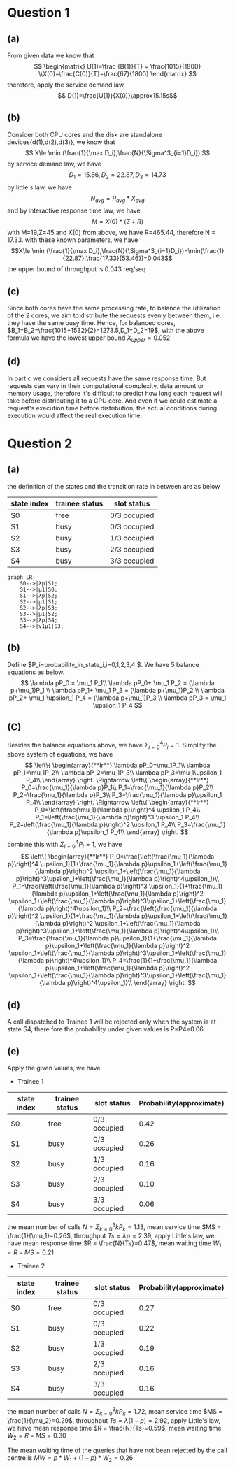 # Question 1
## (a)
From given data we know that
$$
\begin{matrix}
U(1)=\frac {B(1)}{T} = \frac{1015}{1800} \\X(0)=\frac{C(0)}{T}=\frac{67}{1800}
\end{matrix}
$$
therefore, apply the service demand law,
$$ D(1)=\frac{U(1)}{X(0)}\approx15.15s$$
## (b)
Consider both CPU cores and the disk are standalone devices{d(1),d(2),d(3)},  we know that
$$
X\le \min (\frac{1}{\max D_i},\frac{N}{\Sigma^3_{i=1}D_i})
$$
by service demand law, we have
$$ D_1=15.86,D_2=22.87,D_3=14.73 $$
by little's law, we have $$N_{avg}=R_{avg}*X_{avg}$$
and by interactive response time law, we have $$M=X(0)*(Z+R)$$
with M=19,Z=45 and X(0) from above, we have R=465.44, therefore N = 17.33.
with these known parameters, we have
$$X\le \min (\frac{1}{\max D_i},\frac{N}{\Sigma^3_{i=1}D_i})=\min(\frac{1}{22.87},\frac{17.33}{53.46})=0.043$$
the upper bound of throughput is 0.043 req/seq

## (c)
Since both cores have the same processing rate, to balance the utilization of the 2 cores, we aim to distribute the requests evenly between them, i.e. they have the same busy time. Hence, for balanced cores, $B_1=B_2=\frac{1015+1532}{2}=1273.5,D_1=D_2=19$, with the above formula we have the lowest upper bound $X_{upper}=0.052$
## (d)
In part c we considers all requests have the same response time. But requests can vary in their computational complexity, data amount or memory usage, therefore it's difficult to predict how long each request will take before distributing it to a CPU core. And even if we could estimate a request's execution time before distribution, the actual conditions during execution would affect the real execution time.
# Question 2
## (a)
the definition of the states and the transition rate in between are as below

| state index | trainee status | slot status  |
| ----------- | -------------- | ------------ |
| S0          | free           | 0/3 occupied |
| S1          | busy           | 0/3 occupied |
| S2          | busy           | 1/3 occupied |
| S3          | busy           | 2/3 occupied |
| S4          | busy           | 3/3 occupied |

```mermaid
graph LR;
    S0-->|λp|S1;
    S1-->|μ1|S0;
    S1-->|λp|S2;
    S2-->|μ1|S1;
    S2-->|λp|S3;
    S3-->|μ1|S2;
    S3-->|λp|S4;
    S4-->|ν1μ1|S3;

```

## (b)

Define $P_i=probability\_in\_state\_i,i=0,1,2,3,4 $. We have 5 balance equations as below.
$$
\lambda pP_0 = \mu_1 P_1\\ 
\lambda pP_0+ \mu_1 P_2 = (\lambda p+\mu_1)P_1 \\
\lambda pP_1+ \mu_1 P_3 = (\lambda p+\mu_1)P_2 \\
\lambda pP_2+ \mu_1 \upsilon_1 P_4 = (\lambda p+\mu_1)P_3 \\
\lambda pP_3 = \mu_1 \upsilon_1 P_4
$$

## (C)

Besides the balance equations above, we have $\Sigma^4_{i=0}P_i=1$. Simplify the above system of equations, we have
$$
\left\{
\begin{array}{**lr**}
\lambda pP_0=\mu_1P_1\\
\lambda pP_1=\mu_1P_2\\
\lambda pP_2=\mu_1P_3\\
\lambda pP_3=\mu_1\upsilon_1 P_4\\
\end{array}
\right.
\Rightarrow
\left\{
\begin{array}{**lr**}
P_0=\frac{\mu_1}{\lambda p}P_1\\
P_1=\frac{\mu_1}{\lambda p}P_2\\
P_2=\frac{\mu_1}{\lambda p}P_3\\
P_3=\frac{\mu_1}{\lambda p}\upsilon_1 P_4\\
\end{array}
\right.
\Rightarrow
\left\{
\begin{array}{**lr**}
P_0=\left(\frac{\mu_1}{\lambda p}\right)^4  \upsilon_1 P_4\\
P_1=\left(\frac{\mu_1}{\lambda p}\right)^3  \upsilon_1 P_4\\
P_2=\left(\frac{\mu_1}{\lambda p}\right)^2  \upsilon_1 P_4\\
P_3=\frac{\mu_1}{\lambda p}\upsilon_1 P_4\\
\end{array}
\right.
$$
combine this with $\Sigma^4_{i=0}P_i=1$, we have
$$
\left\{
\begin{array}{**lr**}
P_0=\frac{\left(\frac{\mu_1}{\lambda p}\right)^4 \upsilon_1}{1+\frac{\mu_1}{\lambda p}\upsilon_1+\left(\frac{\mu_1}{\lambda p}\right)^2 \upsilon_1+\left(\frac{\mu_1}{\lambda p}\right)^3\upsilon_1+\left(\frac{\mu_1}{\lambda p}\right)^4\upsilon_1}\\
P_1=\frac{\left(\frac{\mu_1}{\lambda p}\right)^3 \upsilon_1}{1+\frac{\mu_1}{\lambda p}\upsilon_1+\left(\frac{\mu_1}{\lambda p}\right)^2 \upsilon_1+\left(\frac{\mu_1}{\lambda p}\right)^3\upsilon_1+\left(\frac{\mu_1}{\lambda p}\right)^4\upsilon_1}\\
P_2=\frac{\left(\frac{\mu_1}{\lambda p}\right)^2 \upsilon_1}{1+\frac{\mu_1}{\lambda p}\upsilon_1+\left(\frac{\mu_1}{\lambda p}\right)^2 \upsilon_1+\left(\frac{\mu_1}{\lambda p}\right)^3\upsilon_1+\left(\frac{\mu_1}{\lambda p}\right)^4\upsilon_1}\\
P_3=\frac{\frac{\mu_1}{\lambda p}\upsilon_1}{1+\frac{\mu_1}{\lambda p}\upsilon_1+\left(\frac{\mu_1}{\lambda p}\right)^2 \upsilon_1+\left(\frac{\mu_1}{\lambda p}\right)^3\upsilon_1+\left(\frac{\mu_1}{\lambda p}\right)^4\upsilon_1}\\
P_4=\frac{1}{1+\frac{\mu_1}{\lambda p}\upsilon_1+\left(\frac{\mu_1}{\lambda p}\right)^2 \upsilon_1+\left(\frac{\mu_1}{\lambda p}\right)^3\upsilon_1+\left(\frac{\mu_1}{\lambda p}\right)^4\upsilon_1}\\
\end{array}
\right.
$$



## (d)

A call dispatched to Trainee 1 will be rejected only when the system is at state S4, there fore the probability under given values is P=P4=0.06

## (e)

Apply the given values, we have 

- Trainee 1

| state index | trainee status | slot status  | Probability(approximate) |
| ----------- | -------------- | ------------ | ------------------------ |
| S0          | free           | 0/3 occupied | 0.42                     |
| S1          | busy           | 0/3 occupied | 0.26                     |
| S2          | busy           | 1/3 occupied | 0.16                     |
| S3          | busy           | 2/3 occupied | 0.10                     |
| S4          | busy           | 3/3 occupied | 0.06                     |

the mean number of calls $N=\Sigma^3_{k=0}kP_k = 1.13$, mean service time $MS = \frac{1}{\mu_1}=0.26$, throughput $Ts = \lambda p=2.39$, apply Little's law, we have mean response time $R = \frac{N}{Ts}=0.47$, mean waiting time $W_1=R-MS=0.21$



- Trainee 2

| state index | trainee status | slot status  | Probability(approximate) |
| ----------- | -------------- | ------------ | ------------------------ |
| S0          | free           | 0/3 occupied | 0.27                     |
| S1          | busy           | 0/3 occupied | 0.22                     |
| S2          | busy           | 1/3 occupied | 0.19                     |
| S3          | busy           | 2/3 occupied | 0.16                     |
| S4          | busy           | 3/3 occupied | 0.16                     |

the mean number of calls $N=\Sigma^3_{k=0}kP_k = 1.72$, mean service time $MS = \frac{1}{\mu_2}=0.29$, throughput $Ts = \lambda (1-p)=2.92$, apply Little's law, we have mean response time $R = \frac{N}{Ts}=0.59$, mean waiting time $W_2=R-MS=0.30$

The mean waiting time of the queries that have not been rejected by the call centre is $MW = p*W_1+(1-p)*W_2=0.26$
